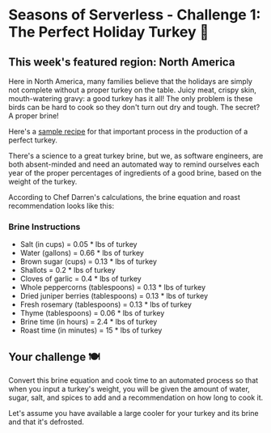 # Seasons of Serverless - Challenge 1: The Perfect Holiday Turkey 🦃

## This week's featured region: North America

Here in North America, many families believe that the holidays are simply not complete without a proper turkey on the table. Juicy meat, crispy skin, mouth-watering gravy: a good turkey has it all! The only problem is these birds can be hard to cook so they don't turn out dry and tough. The secret? A proper brine!

Here's a [sample recipe](https://www.aspicyperspective.com/best-turkey-brine-recipe/) for that important process in the production of a perfect turkey.

There's a science to a great turkey brine, but we, as software engineers, are both absent-minded and need an automated way to remind ourselves each year of the proper percentages of ingredients of a good brine, based on the weight of the turkey.

According to Chef Darren's calculations, the brine equation and roast recommendation looks like this:

### Brine Instructions

- Salt (in cups) = 0.05 \* lbs of turkey
- Water (gallons) = 0.66 \* lbs of turkey
- Brown sugar (cups) = 0.13 \* lbs of turkey
- Shallots = 0.2 \* lbs of turkey
- Cloves of garlic = 0.4 \* lbs of turkey
- Whole peppercorns (tablespoons) = 0.13 \* lbs of turkey
- Dried juniper berries (tablespoons) = 0.13 \* lbs of turkey
- Fresh rosemary (tablespoons) = 0.13 \* lbs of turkey
- Thyme (tablespoons) = 0.06 \* lbs of turkey
- Brine time (in hours) = 2.4 \* lbs of turkey
- Roast time (in minutes) = 15 \* lbs of turkey

## Your challenge 🍽

Convert this brine equation and cook time to an automated process so that when you input a turkey's weight, you will be given the amount of water, sugar, salt, and spices to add and a recommendation on how long to cook it.

Let's assume you have available a large cooler for your turkey and its brine and that it's defrosted.
